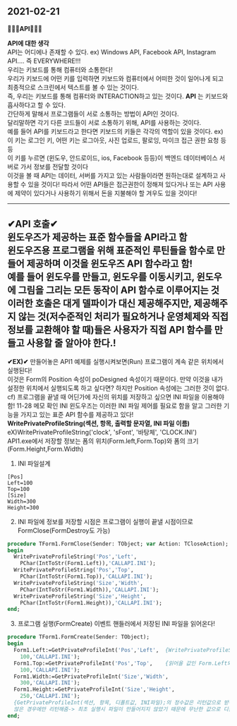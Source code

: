 2021-02-21
--------------

__🎈🎈🎈API🎈🎈🎈__  


__API에 대한 생각__  
API는 어디에나 존재할 수 있다. ex) Windows API, Facebook API, Instagram API.... 즉 EVERYWHERE!!!  
우리는 키보드를 통해 컴퓨터와 소통한다!  
우리가 키보드에 어떤 키를 입력하면 키보드와 컴퓨터에서 어떠한 것이 일어나게 되고 최종적으로 스크린에서 텍스트를 볼 수 있는 것이다.  
즉, 우리는 키보드를 통해 컴퓨터와 INTERACTION하고 있는 것이다. __API__ 는 키보드와 흡사하다고 할 수 있다.  
간단하게 말해서 프로그램들이 서로 소통하는 방법이 API인 것이다.  
달리말하면 각기 다른 코드들이 서로 소통하기 위해, API를 사용하는 것이다.  
예를 들어 API를 키보드라고 한다면 키보드의 키들은 각각의 역할이 있을 것이다.  ex) 이 키는 로그인 키, 어떤 키는 로그아웃, 사진 업로드, 팔로잉, 마이크 접근 권한 요청 등등  
이 키를 누르면 (윈도우, 안드로이드, ios, Facebook 등등)이 백엔드 데이터베이스 서버로 가서 정보를 전달할 것이다  
이것을 볼 때 API는 데이터, 서버를 가지고 있는 사람들이라면 원하는대로 설계하고 사용할 수 있을 것이다! 따라서 어떤 API들은 접근권한이 정해져 있다거나 또는 API 사용에 제약이 있다거나 사용하기 위해서 돈을 지불해야 할 겨우도 있을 것이다!  
  
---

  
__✔API 호출✔__  
윈도우즈가 제공하는 표준 함수들을 API라고 함  
윈도우즈용 프로그램을 위해 표준적인 루틴들을 함수로 만들어 제공하며 이것을 윈도우즈 API 함수라고 함!  
예를 들어 윈도우를 만들고, 윈도우를 이동시키고, 윈도우에 그림을 그리는 모든 동작이 API 함수로 이루어지는 것  
이러한 호출은 대게 델파이가 대신 제공해주지만, 제공해주지 않는 것(저수준적인 처리가 필요하거나 운영체제와 직접 정보를 교환해야 할 때)들은 사용자가 직접 API 함수를 만들고 사용할 줄 알아야 한다.!   
----------------

__✔EX)✔__
만들어놓은 API1 예제를 실행시켜보면(Run) 프로그램이 계속 같은 위치에서 실행된다!  
이것은 Form의 Position 속성이 poDesigned 속성이기 때문이다. 만약 이것을 내가 설정한 위치에서 실행되도록 하고 싶다면? 하지만 Position 속성에는 그러한 것이 없다.  
cf) 프로그램을 끝낼 때 어딘가에 자신의 위치를 저장하고 싶으면 INI 파일을 이용해야 함! 11-28 메모 확인  INI
윈도우즈는 이러한 INI 파일 제어를 필요로 함을 알고 그러한 기능을 가지고 있는 표준 API 함수를 제공하고 있다!  
__WritePrivateProfileString(섹션, 항목, 출력할 문자열, INI 파일 이름)__
eX)WritePrivateProfileString('clock', 'sFont', '바탕체', 'CLOCK.INI')  
API1.exe에서 저장할 정보는 폼의 위치(Form.left,Form.Top)와 폼의 크기(Form.Height,Form.Width)  
1. INI 파일설계
```
[Pos]
Left=100
Top=100
[Size]
Width=300
Height=300
```
2. INI 파일에 정보를 저장할 시점은 프로그램이 실행이 끝낼 시점이므로 FormClose(FormDestroy도 가능)  
```Pascal
procedure TForm1.FormClose(Sender: TObject; var Action: TCloseAction);
begin
  WritePrivateProfileString('Pos','Left',
    PChar(IntToStr(Form1.Left)),'CALLAPI.INI');
  WritePrivateProfileString('Pos','Top',
    PChar(IntToStr(Form1.Top)),'CALLAPI.INI');
  WritePrivateProfileString('Size','Width',
    PChar(IntToStr(Form1.Width)),'CALLAPI.INI');
  WritePrivateProfileString('Size','Height',
    PChar(IntToStr(Form1.Height)),'CALLAPI.INI');
end;
```
3. 프로그램 실행(FormCreate) 이벤트 핸들러에서 저장된 INI 파일을 읽어온다!  
```Pascal
procedure TForm1.FormCreate(Sender: TObject);
begin
  Form1.Left:=GetPrivateProfileInt('Pos','Left',  {WritePrivateProfileString,Int 함수와 반대로 파일을 읽어오는 윈도우즈 API 함수 (정보를 문자열 or 정수로 읽어올 수 있음)}
    100,'CALLAPI.INI');                        
  Form1.Top:=GetPrivateProfileInt('Pos','Top',    {읽어올 값인 Form.Left와 같은 속성들은 모두 정수형이기 때문에 Int 함수를 사용}
    100,'CALLAPI.INI');
  Form1.Width:=GetPrivateProfileInt('Size','Width', 
    300,'CALLAPI.INI');
  Form1.Height:=GetPrivateProfileInt('Size','Height',
    250,'CALLAPI.INI');
  {GetPrivateProfileInt(섹션, 항목, 디폴트값, INI파일);의 정수값은 리턴값으로 받아짐! 디폴트값은 INI파일이 없거나 항목이 정의되지
  않은 경우에만 리턴해줌-> 최초 실행시 파일이 만들어지지 않았기 때문에 무난한 값으로 디폴트 값을 }
end;
```

